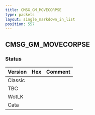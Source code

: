 ```yaml
---
title: CMSG_GM_MOVECORPSE
type: packets
layout: single_markdown_in_list
position: 557
---
```


## CMSG_GM_MOVECORPSE

### Status

Version | Hex | Comment
---------- | ---------- | ---------- 
Classic |  |  
TBC |  |  
WotLK |  |  
Cata |  |  
